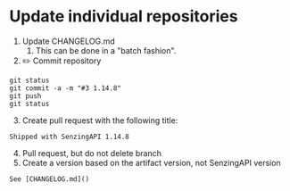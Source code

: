# Update individual repositories

1. Update CHANGELOG.md
   1. This can be done in a "batch fashion".
2. :pencil2: Commit repository

```console
git status
git commit -a -m "#3 1.14.8"
git push
git status
```

3. Create pull request with the following title:

```console
Shipped with SenzingAPI 1.14.8
```

4. Pull request, but do not delete branch
5. Create a version based on the artifact version, not SenzingAPI version

```console
See [CHANGELOG.md]()
```
